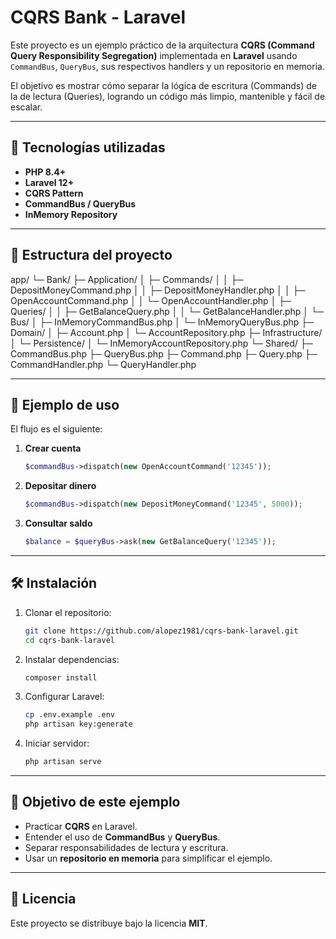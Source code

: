 # CQRS Bank - Laravel

Este proyecto es un ejemplo práctico de la arquitectura **CQRS (Command Query Responsibility Segregation)** implementada
en **Laravel** usando `CommandBus`, `QueryBus`, sus respectivos handlers y un repositorio en memoria.

El objetivo es mostrar cómo separar la lógica de escritura (Commands) de la de lectura (Queries), logrando un código más
limpio, mantenible y fácil de escalar.

---

## 🚀 Tecnologías utilizadas

- **PHP 8.4+**
- **Laravel 12+**
- **CQRS Pattern**
- **CommandBus / QueryBus**
- **InMemory Repository**

---

## 📂 Estructura del proyecto

app/
└─ Bank/
├─ Application/
│ ├─ Commands/
│ │ ├─ DepositMoneyCommand.php
│ │ ├─ DepositMoneyHandler.php
│ │ ├─ OpenAccountCommand.php
│ │ └─ OpenAccountHandler.php
│ ├─ Queries/
│ │ ├─ GetBalanceQuery.php
│ │ └─ GetBalanceHandler.php
│ └─ Bus/
│ ├─ InMemoryCommandBus.php
│ └─ InMemoryQueryBus.php
├─ Domain/
│ ├─ Account.php
│ └─ AccountRepository.php
├─ Infrastructure/
│ └─ Persistence/
│ └─ InMemoryAccountRepository.php
└─ Shared/
├─ CommandBus.php
├─ QueryBus.php
├─ Command.php
├─ Query.php
├─ CommandHandler.php
└─ QueryHandler.php








---

## 📜 Ejemplo de uso

El flujo es el siguiente:

1. **Crear cuenta**
    ```php
    $commandBus->dispatch(new OpenAccountCommand('12345'));
    ```

2. **Depositar dinero**
    ```php
    $commandBus->dispatch(new DepositMoneyCommand('12345', 5000));
    ```

3. **Consultar saldo**
    ```php
    $balance = $queryBus->ask(new GetBalanceQuery('12345'));
    ```

---

## 🛠 Instalación

1. Clonar el repositorio:
    ```bash
    git clone https://github.com/alopez1981/cqrs-bank-laravel.git
    cd cqrs-bank-laravel
    ```

2. Instalar dependencias:
    ```bash
    composer install
    ```

3. Configurar Laravel:
    ```bash
    cp .env.example .env
    php artisan key:generate
    ```

4. Iniciar servidor:
    ```bash
    php artisan serve
    ```

---

## 🎯 Objetivo de este ejemplo

- Practicar **CQRS** en Laravel.
- Entender el uso de **CommandBus** y **QueryBus**.
- Separar responsabilidades de lectura y escritura.
- Usar un **repositorio en memoria** para simplificar el ejemplo.

---

## 📄 Licencia

Este proyecto se distribuye bajo la licencia **MIT**.

